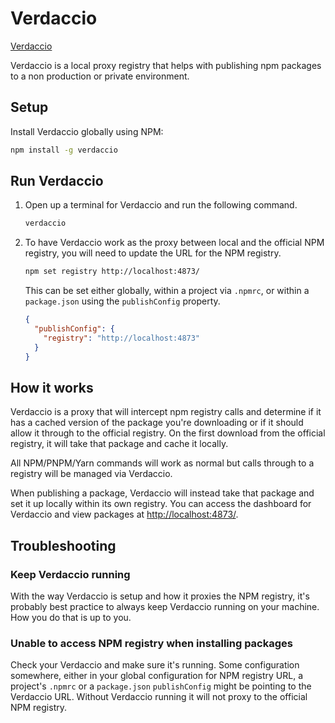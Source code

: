 # Verdaccio

[Verdaccio](https://verdaccio.org/)

Verdaccio is a local proxy registry that helps with publishing npm packages to a
non production or private environment.

## Setup

Install Verdaccio globally using NPM:

```bash
npm install -g verdaccio
```

## Run Verdaccio

1. Open up a terminal for Verdaccio and run the following command.

    ```bash
    verdaccio
    ```

2. To have Verdaccio work as the proxy between local and the official NPM registry,
you will need to update the URL for the NPM registry.

    ```bash
    npm set registry http://localhost:4873/
    ```

    This can be set either globally, within a project via `.npmrc`, or within a
    `package.json` using the `publishConfig` property.

    ```json
    {
      "publishConfig": {
        "registry": "http://localhost:4873"
      }
    }
    ```

## How it works

Verdaccio is a proxy that will intercept npm registry calls and determine if it
has a cached version of the package you're downloading or if it should allow it
through to the official registry. On the first download from the official
registry, it will take that package and cache it locally.

All NPM/PNPM/Yarn commands will work as normal but calls through to a registry
will be managed via Verdaccio.

When publishing a package, Verdaccio will instead take that package and set it
up locally within its own registry. You can access the dashboard for Verdaccio
and view packages at [http://localhost:4873/](http://localhost:4873/).

## Troubleshooting

### Keep Verdaccio running

With the way Verdaccio is setup and how it proxies the NPM registry, it's
probably best practice to always keep Verdaccio running on your machine. How you
do that is up to you.

### Unable to access NPM registry when installing packages

Check your Verdaccio and make sure it's running. Some configuration somewhere,
either in your global configuration for NPM registry URL, a project's `.npmrc`
or a `package.json` `publishConfig` might be pointing to the Verdaccio URL.
Without Verdaccio running it will not proxy to the official NPM registry.
